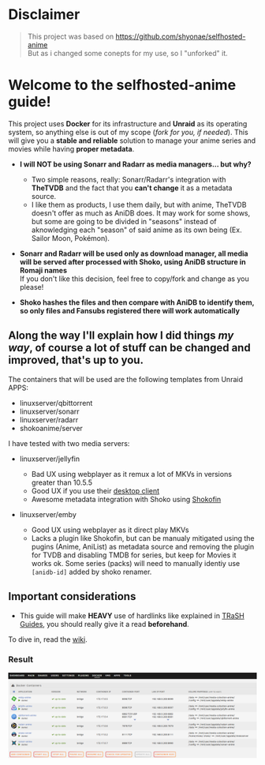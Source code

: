 # Disclaimer
> This project was based on https://github.com/shyonae/selfhosted-anime <br> But as i changed some conepts for my use, so I "unforked" it.

# Welcome to the selfhosted-anime guide!

This project uses **Docker** for its infrastructure and **Unraid** as its operating system, so anything else is out of my scope (_fork for you, if needed_). This will give you a **stable and reliable** solution to manage your anime series and movies while having **proper metadata**.

- **I will NOT be using Sonarr and Radarr as media managers... but why?**
  - Two simple reasons, really: Sonarr/Radarr's integration with **TheTVDB** and the fact that you **can't change** it as a metadata source.
  - I like them as products, I use them daily, but with anime, TheTVDB doesn't offer as much as AniDB does. It may work for some shows, but some are going to be divided in "seasons" instead of aknowledging each "season" of said anime as its own being (Ex. Sailor Moon, Pokémon).

- **Sonarr and Radarr will be used only as download manager, all media will be served after processed with Shoko, using AniDB structure in Romaji names** <br> If you don't like this decision, feel free to copy/fork and change as you please!

- **Shoko hashes the files and then compare with AniDB to identify them, so only files and Fansubs registered there will work automatically**

## Along the way I'll explain how I did things **_my way_**, of course a lot of stuff can be changed and improved, that's up to you.

The containers that will be used are the following templates from Unraid APPS:

- linuxserver/qbittorrent
- linuxserver/sonarr
- linuxserver/radarr
- shokoanime/server

I have tested with two media servers:

- linuxserver/jellyfin 
  - Bad UX using webplayer as it remux a lot of MKVs in versions greater than 10.5.5
  - Good UX if you use their [desktop client](https://github.com/jellyfin/jellyfin-media-player)
  - Awesome metadata integration with Shoko using [Shokofin](https://github.com/ShokoAnime/Shokofin)

- linuxserver/emby
  - Good UX using webplayer as it direct play MKVs
  - Lacks a plugin like Shokofin, but can be manualy mitigated using the pugins (Anime, AniList) as metadata source and removing the plugin for TVDB and disabling TMDB for series, but keep for Movies it works ok. Some series (packs) will need to manually identiy use `[anidb-id]` added by shoko renamer.

## Important considerations

- This guide will make **HEAVY** use of hardlinks like explained in [TRaSH Guides](https://trash-guides.info/), you should really give it a read **beforehand**.

To dive in, read the [wiki](https://github.com/pokyunn/selfhosted-anime/wiki).

### Result

![teste](wiki/images/unraid-docker-tab.png)
